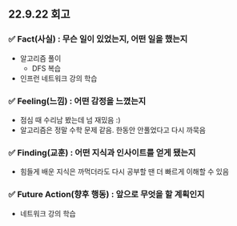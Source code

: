 ## 22.9.22 회고
### ✅ Fact(사실) : 무슨 일이 있었는지, 어떤 일을 했는지
- 알고리즘 풀이
  - DFS 복습
- 인프런 네트워크 강의 학습

### ✅ Feeling(느낌) : 어떤 감정을 느꼈는지
- 점심 때 수리남 봤는데 넘 재밌음 :)
- 알고리즘은 정말 수학 문제 같음. 한동안 안풀었다고 다시 까묵음

### ✅ Finding(교훈) : 어떤 지식과 인사이트를 얻게 됐는지
- 힘들게 배운 지식은 까먹더라도 다시 공부할 땐 더 빠르게 이해할 수 있음

### ✅ Future Action(향후 행동) : 앞으로 무엇을 할 계획인지
- 네트워크 강의 학습
